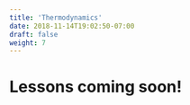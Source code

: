 ```yaml
---
title: 'Thermodynamics'
date: 2018-11-14T19:02:50-07:00
draft: false
weight: 7
---
```


# Lessons coming soon!
